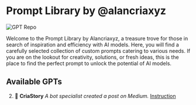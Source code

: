 # Prompt Library by @alancriaxyz
![GPT Repo](https://github.com/ruvnet/gpts/blob/main/images/gpt-repo.png?raw=true)

Welcome to the Prompt Library by Alancriaxyz, a treasure trove for those in search of inspiration and efficiency with AI models. Here, you will find a carefully selected collection of custom prompts catering to various needs. If you are on the lookout for creativity, solutions, or fresh ideas, this is the place to find the perfect prompt to unlock the potential of AI models.

## Available GPTs

2. 📝 **CriaStory**
   _A bot specialist created a post on Medium._
   [Instruction](https://github.com/alancriaxyz/gpts/blob/main/instructions/CriaStory.txt)
